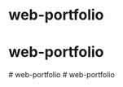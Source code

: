 # web-portfolio
# web-portfolio
#   w e b - p o r t f o l i o  
 #   w e b - p o r t f o l i o  
 